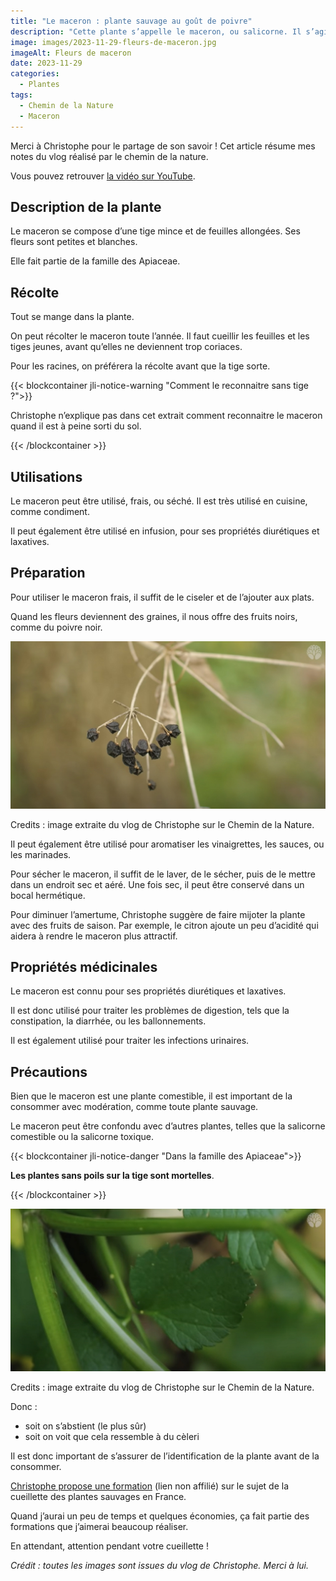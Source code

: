 ```yaml
---
title: "Le maceron : plante sauvage au goût de poivre"
description: "Cette plante s’appelle le maceron, ou salicorne. Il s’agit d’une plante sauvage qui a un goût très particulier, un goût de poivre."
image: images/2023-11-29-fleurs-de-maceron.jpg
imageAlt: Fleurs de maceron
date: 2023-11-29
categories:
  - Plantes
tags:
  - Chemin de la Nature
  - Maceron
---
```


Merci à Christophe pour le partage de son savoir !
Cet article résume mes notes du vlog réalisé par le chemin de la nature.

<!-- more -->

Vous pouvez retrouver [la vidéo sur YouTube](https://www.youtube.com/watch?v=oKQrt59zoFc).

## Description de la plante

Le maceron se compose d’une tige mince et de feuilles allongées. Ses fleurs sont petites et blanches.

Elle fait partie de la famille des Apiaceae.

## Récolte

Tout se mange dans la plante.

On peut récolter le maceron toute l’année. Il faut cueillir les feuilles et les tiges jeunes, avant qu’elles ne deviennent trop coriaces.

Pour les racines, on préférera la récolte avant que la tige sorte.

{{< blockcontainer jli-notice-warning "Comment le reconnaitre sans tige ?">}}

Christophe n’explique pas dans cet extrait comment reconnaitre le maceron quand il est à peine sorti du sol.

{{< /blockcontainer >}}

## Utilisations

Le maceron peut être utilisé, frais, ou séché. Il est très utilisé en cuisine, comme condiment.

Il peut également être utilisé en infusion, pour ses propriétés diurétiques et laxatives.

## Préparation

Pour utiliser le maceron frais, il suffit de le ciseler et de l’ajouter aux plats.

Quand les fleurs deviennent des graines, il nous offre des fruits noirs, comme du poivre noir.

![Des fruits du maceron](images/fruits-du-maceron.jpg)

Credits : image extraite du vlog de Christophe sur le Chemin de la Nature.

Il peut également être utilisé pour aromatiser les vinaigrettes, les sauces, ou les marinades.

Pour sécher le maceron, il suffit de le laver, de le sécher, puis de le mettre dans un endroit sec et aéré. Une fois sec, il peut être conservé dans un bocal hermétique.

Pour diminuer l’amertume, Christophe suggère de faire mijoter la plante avec des fruits de saison. Par exemple, le citron ajoute un peu d’acidité qui aidera à rendre le maceron plus attractif.

## Propriétés médicinales

Le maceron est connu pour ses propriétés diurétiques et laxatives.

Il est donc utilisé pour traiter les problèmes de digestion, tels que la constipation, la diarrhée, ou les ballonnements.

Il est également utilisé pour traiter les infections urinaires.

## Précautions

Bien que le maceron est une plante comestible, il est important de la consommer avec modération, comme toute plante sauvage.

Le maceron peut être confondu avec d’autres plantes, telles que la salicorne comestible ou la salicorne toxique.

{{< blockcontainer jli-notice-danger "Dans la famille des Apiaceae">}}

**Les plantes sans poils sur la tige sont mortelles**.

{{< /blockcontainer >}}

![Exemple de tige de maceron : bon ou pas bon ?](images/tige-de-maceron.jpg)

Credits : image extraite du vlog de Christophe sur le Chemin de la Nature.

Donc :

- soit on s’abstient (le plus sûr)
- soit on voit que cela ressemble à du cèleri

Il est donc important de s’assurer de l’identification de la plante avant de la consommer.

[Christophe propose une formation](https://www.lechemindelanature.com/formations-en-ligne/1-formation-du-cueilleur.html) (lien non affilié) sur le sujet de la cueillette des plantes sauvages en France.

Quand j’aurai un peu de temps et quelques économies, ça fait partie des formations que j’aimerai beaucoup réaliser.

En attendant, attention pendant votre cueillette !

_Crédit : toutes les images sont issues du vlog de Christophe. Merci à lui._
